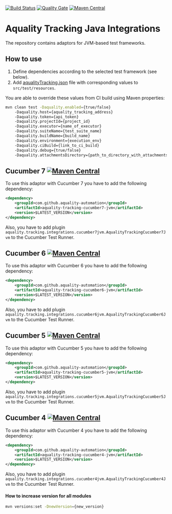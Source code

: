 [![Build Status](https://dev.azure.com/aquality-automation/aquality-automation/_apis/build/status/aquality-automation.aquality-tracking-integrations-java?branchName=master)](https://dev.azure.com/aquality-automation/aquality-automation/_build/latest?definitionId=14&branchName=master)
[![Quality Gate](https://sonarcloud.io/api/project_badges/measure?project=aquality-automation_aquality-tracking-integrations-java&metric=alert_status)](https://sonarcloud.io/dashboard?id=aquality-automation_aquality-tracking-integrations-java)
[![Maven Central](https://maven-badges.herokuapp.com/maven-central/com.github.aquality-automation/aquality-tracking-integrations-core/badge.svg)](https://maven-badges.herokuapp.com/maven-central/com.github.aquality-automation/aquality-tracking-integrations-core)

# Aquality Tracking Java Integrations 

The repository contains adaptors for JVM-based test frameworks.

## How to use

1. Define dependencies according to the selected test framework (see below).
2. Add [aqualityTracking.json](./aquality-tracking-integrations-core/src/main/resources/aqualityTracking.json) file with corresponding values to `src/test/resources`.

You are able to override these values from CI build using Maven properties:

```bash
mvn clean test -Daquality.enabled={true/false} 
    -Daquality.host={aquality_tracking_address}
    -Daquality.token={api_token}
    -Daquality.projectId={project_id}
    -Daquality.executor={name_of_executor}
    -Daquality.suiteName={test_suite_name} 
    -Daquality.buildName={build_name} 
    -Daquality.environment={execution_env} 
    -Daquality.ciBuild={link_to_ci_build} 
    -Daquality.debug={true/false}
    -Daquality.attachmentsDirectory={path_to_directory_with_attachments}
```  
## Cucumber 7 [![Maven Central](https://maven-badges.herokuapp.com/maven-central/com.github.aquality-automation/aquality-tracking-cucumber7-jvm/badge.svg)](https://maven-badges.herokuapp.com/maven-central/com.github.aquality-automation/aquality-tracking-cucumber5-jvm)

To use this adaptor with Cucumber 7 you have to add the following dependency:

```xml
<dependency>
    <groupId>com.github.aquality-automation</groupId>
    <artifactId>aquality-tracking-cucumber7-jvm</artifactId>
    <version>$LATEST_VERSION</version>
</dependency>
```

Also, you have to add plugin `aquality.tracking.integrations.cucumber7jvm.AqualityTrackingCucumber7Jvm` to the Cucumber Test Runner.

## Cucumber 6 [![Maven Central](https://maven-badges.herokuapp.com/maven-central/com.github.aquality-automation/aquality-tracking-cucumber6-jvm/badge.svg)](https://maven-badges.herokuapp.com/maven-central/com.github.aquality-automation/aquality-tracking-cucumber5-jvm)

To use this adaptor with Cucumber 6 you have to add the following dependency:

```xml
<dependency>
    <groupId>com.github.aquality-automation</groupId>
    <artifactId>aquality-tracking-cucumber6-jvm</artifactId>
    <version>$LATEST_VERSION</version>
</dependency>
```

Also, you have to add plugin `aquality.tracking.integrations.cucumber6jvm.AqualityTrackingCucumber6Jvm` to the Cucumber Test Runner.

## Cucumber 5 [![Maven Central](https://maven-badges.herokuapp.com/maven-central/com.github.aquality-automation/aquality-tracking-cucumber5-jvm/badge.svg)](https://maven-badges.herokuapp.com/maven-central/com.github.aquality-automation/aquality-tracking-cucumber5-jvm)

To use this adaptor with Cucumber 5 you have to add the following dependency:

```xml
<dependency>
    <groupId>com.github.aquality-automation</groupId>
    <artifactId>aquality-tracking-cucumber5-jvm</artifactId>
    <version>$LATEST_VERSION</version>
</dependency>
```

Also, you have to add plugin `aquality.tracking.integrations.cucumber5jvm.AqualityTrackingCucumber5Jvm` to the Cucumber Test Runner. 

## Cucumber 4 [![Maven Central](https://maven-badges.herokuapp.com/maven-central/com.github.aquality-automation/aquality-tracking-cucumber4-jvm/badge.svg)](https://maven-badges.herokuapp.com/maven-central/com.github.aquality-automation/aquality-tracking-cucumber4-jvm)

To use this adaptor with Cucumber 4 you have to add the following dependency:

```xml
<dependency>
    <groupId>com.github.aquality-automation</groupId>
    <artifactId>aquality-tracking-cucumber4-jvm</artifactId>
    <version>$LATEST_VERSION</version>
</dependency>
```

Also, you have to add plugin `aquality.tracking.integrations.cucumber4jvm.AqualityTrackingCucumber4Jvm` to the Cucumber Test Runner.

#### How to increase version for all modules

```bash
mvn versions:set -DnewVersion={new_version}
``` 